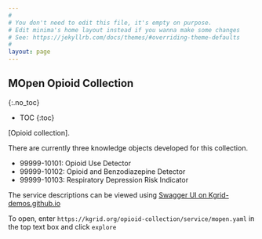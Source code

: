 ```yaml
---
#
# You don't need to edit this file, it's empty on purpose.
# Edit minima's home layout instead if you wanna make some changes
# See: https://jekyllrb.com/docs/themes/#overriding-theme-defaults
#
layout: page
---
```



## MOpen Opioid Collection
{:.no_toc}

* TOC
{:toc}


[Opioid collection].

There are currently three knowledge objects developed for this collection.
- 99999-10101: Opioid Use Detector
- 99999-10102: Opioid and Benzodiazepine Detector
- 99999-10103: Respiratory Depression Risk Indicator

The service descriptions can be viewed using [Swagger UI on Kgrid-demos.github.io](https://kgrid-demos.github.io/swaggerui/)


To open, enter `https://kgrid.org/opioid-collection/service/mopen.yaml` in the top text box and click `explore`

<!-- ### For more information
{:.no_toc}

About Knowledge Grid:

About Minima: -->
